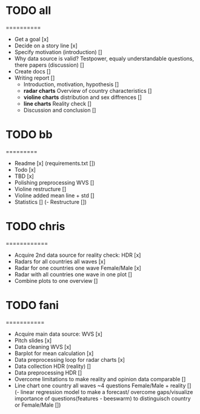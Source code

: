 # TODO all
==========
- Get a goal [x]
- Decide on a story line [x]
- Specify motivation (introduction) []
- Why data source is valid? Testpower, equaly understandable questions, there papers (discussion) []
- Create docs []
- Writing report []
    - Introduction, motivation, hypothesis []
    - **radar charts** Overview of country characteristics []
    - **violine charts** distribution and sex diffrences []
    - **line charts** Reality check []
    -  Discussion and conclusion []

# TODO bb
=========
- Readme [x] (requirements.txt [])
- Todo [x]
- TBD [x]
- Polishing preprocessing WVS []
- Violine restructure []
- Violine added mean line + std [] 
- Statistics []
(- Restructure [])

# TODO chris
============
- Acquire 2nd data source for reality check: HDR [x]
- Radars for all countries all waves [x]
- Radar for one countries one wave Female/Male [x]
- Radar with all countries one wave in one plot []
- Combine plots to one overview []

# TODO fani
===========
- Acquire main data source: WVS [x]
- Pitch slides [x]
- Data cleaning WVS [x]
- Barplot for mean calculation [x]
- Data preprocessing loop for radar charts [x]
- Data collection HDR (reality) []
- Data preprocessing HDR [] 
- Overcome limitations to make reality and opinion data comparable []
- Line chart one country all waves ~4 questions Female/Male + reality []
(- linear regression model to make a forecast/ overcome gaps/visualize importance of questions(features - beeswarm) to distinguisch country or Female/Male [])
